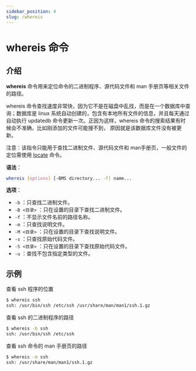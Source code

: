 ```yaml
---
sidebar_position: 4
slug: /whereis
---
```


# whereis 命令



## 介绍

**whereis** 命令用来定位命令的二进制程序、源代码文件和 man 手册页等相关文件的路径。

whereis 命令查找速度非常快，因为它不是在磁盘中乱找，而是在一个数据库中查询；数据库是 linux 系统自动创建的，包含有本地所有文件的信息，并且每天通过自动执行 updatedb 命令更新一次。正因为这样，whereis 命令的搜索结果有时候会不准确，比如刚添加的文件可能搜不到， 原因就是该数据库文件没有被更新。

注意：该指令只能用于查找二进制文件、源代码文件和 man手册页，一般文件的定位需使用 [locate](/linux-command/locate) 命令。

**语法**：

```bash
whereis [options] [-BMS directory... -f] name...
```

**选项**：

- `-b` ：只查找二进制文件。
- `-B <目录>` ：只在设置的目录下查找二进制文件。
- `-f` ：不显示文件名前的路径名称。
- `-m` ：只查找说明文件。
- `-M <目录>` ：只在设置的目录下查找说明文件。
- `-s` ：只查找原始代码文件。
- `-S <目录>` ：只在设置的目录下查找原始代码文件。
- `-u` ：查找不包含指定类型的文件。



## 示例

查看 ssh 程序的位置

```bash
$ whereis ssh
ssh: /usr/bin/ssh /etc/ssh /usr/share/man/man1/ssh.1.gz
```

查看 ssh 的二进制程序的路径

```bash
$ whereis -b ssh
ssh: /usr/bin/ssh /etc/ssh
```

查看 ssh 命令的 man 手册页的路径

```bash
$ whereis -m ssh
ssh: /usr/share/man/man1/ssh.1.gz
```

